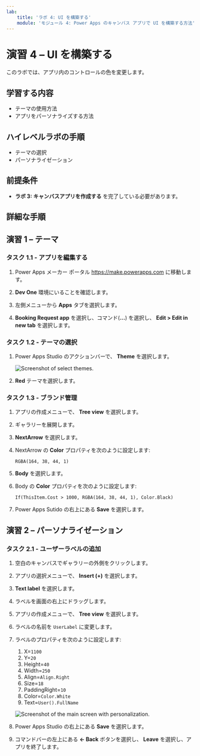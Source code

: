 ```yaml
---
lab:
    title: 'ラボ 4: UI を構築する'
    module: 'モジュール 4: Power Apps のキャンバス アプリで UI を構築する方法'
---
```


# 演習 4 – UI を構築する

このラボでは、アプリ内のコントロールの色を変更します。

## 学習する内容

- テーマの使用方法
- アプリをパーソナライズする方法

## ハイレベルラボの手順

- テーマの選択
- パーソナライゼーション
  
## 前提条件

- **ラボ 3: キャンバスアプリを作成する** を完了している必要があります。

## 詳細な手順

## 演習 1 – テーマ

### タスク 1.1 - アプリを編集する

1. Power Apps メーカー ポータル <https://make.powerapps.com> に移動します。

1. **Dev One** 環境にいることを確認します。

1. 左側メニューから **Apps** タブを選択します。

1. **Booking Request app** を選択し、コマンド(**...**) を選択し、 **Edit > Edit in new tab** を選択します。

### タスク 1.2 - テーマの選択

1. Power Apps Studio のアクションバーで、 **Theme** を選択します。

    ![Screenshot of select themes.](../media/select-theme.png)

1. **Red** テーマを選択します。

### タスク 1.3 - ブランド管理

1. アプリの作成メニューで、 **Tree view** を選択します。

1. ギャラリーを展開します。

1. **NextArrow** を選択します。

1. NextArrow の **Color** プロパティを次のように設定します:

    ```powerappsfl
    RGBA(164, 38, 44, 1)
    ```

1. **Body** を選択します。

1. Body の **Color** プロパティを次のように設定します:

    ```powerappsfl
    If(ThisItem.Cost > 1000, RGBA(164, 38, 44, 1), Color.Black)
    ```

1. Power Apps Sutido の右上にある **Save** を選択します。

## 演習 2 – パーソナライゼーション

### タスク 2.1 - ユーザーラベルの追加

1. 空白のキャンバスでギャラリーの外側をクリックします。

1. アプリの選択メニューで、 **Insert (+)** を選択します。

1. **Text label** を選択します。

1. ラベルを画面の右上にドラッグします。

1. アプリの作成メニューで、 **Tree view** を選択します。

1. ラベルの名前を `UserLabel` に変更します。

1. ラベルのプロパティを次のように設定します:

   1. X=`1100`
   1. Y=`20`
   1. Height=`40`
   1. Width=`250`
   1. Align=`Align.Right`
   1. Size=`18`
   1. PaddingRight=`10`
   1. Color=`Color.White`
   1. Text=`User().FullName`

    ![Screenshot of the main screen with personalization.](../media/main-screen-personalized.png)

1. Power Apps Studio の右上にある **Save** を選択します。

1. コマンドバーの左上にある **<- Back** ボタンを選択し、 **Leave** を選択し、アプリを終了します。
